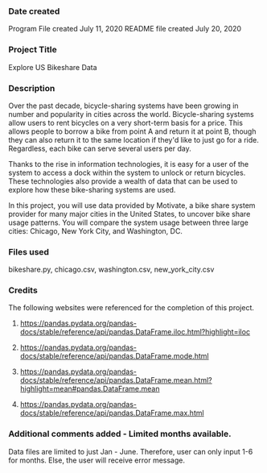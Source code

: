 ### Date created
Program File created July 11, 2020
README file created July 20, 2020

### Project Title
Explore US Bikeshare Data

### Description
Over the past decade, bicycle-sharing systems have been growing in number and popularity in cities across the world. Bicycle-sharing systems allow users to rent bicycles on a very short-term basis for a price. This allows people to borrow a bike from point A and return it at point B, though they can also return it to the same location if they'd like to just go for a ride. Regardless, each bike can serve several users per day.

Thanks to the rise in information technologies, it is easy for a user of the system to access a dock within the system to unlock or return bicycles. These technologies also provide a wealth of data that can be used to explore how these bike-sharing systems are used.

In this project, you will use data provided by Motivate, a bike share system provider for many major cities in the United States, to uncover bike share usage patterns. You will compare the system usage between three large cities: Chicago, New York City, and Washington, DC.

### Files used
bikeshare.py, chicago.csv, washington.csv, new_york_city.csv

### Credits
The following websites were referenced for the completion of this project.

1. https://pandas.pydata.org/pandas-docs/stable/reference/api/pandas.DataFrame.iloc.html?highlight=iloc

2. https://pandas.pydata.org/pandas-docs/stable/reference/api/pandas.DataFrame.mode.html

3. https://pandas.pydata.org/pandas-docs/stable/reference/api/pandas.DataFrame.mean.html?highlight=mean#pandas.DataFrame.mean

4. https://pandas.pydata.org/pandas-docs/stable/reference/api/pandas.DataFrame.max.html

### Additional comments added - Limited months available.
Data files are limited to just Jan - June. Therefore, user can only input 1-6 for months.  Else, the user will receive error message.
